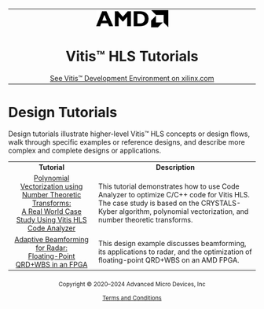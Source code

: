 <table class="sphinxhide" width="100%">
 <tr>
   <td align="center"><img src="https://raw.githubusercontent.com/Xilinx/Image-Collateral/main/xilinx-logo.png" width="30%"/><h1> Vitis™ HLS Tutorials </h1>
   <a href="https://www.xilinx.com/products/design-tools/vitis.html">See Vitis™ Development Environment on xilinx.com</a> </td>
 </tr>
</table>


# Design Tutorials

Design tutorials illustrate higher-level Vitis™ HLS concepts or design flows, walk through specific examples or reference designs, and describe more complex and complete designs or applications.

 <table style="width:100%">
 <tr>
 <td width="35%" align="center"><b>Tutorial</b>
 <td width="65%" align="center"><b>Description</b>
 </tr>
 <tr>
 <td align="center"><a href="./01-Polynomial_Vectorization/">Polynomial Vectorization using Number Theoretic Transforms:<br>A Real World Case Study Using Vitis HLS Code Analyzer</a></td>
 <td>This tutorial demonstrates how to use Code Analyzer to optimize C/C++ code for Vitis HLS. The case study is based on the CRYSTALS-Kyber algorithm, polynomial vectorization, and number theoretic transforms.</td>
 </tr> 
 <tr>
 <td align="center"><a href="./02-Beamformer/">Adaptive Beamforming for Radar:<br>Floating-Point QRD+WBS in an FPGA</a></td>
 <td>This design example discusses beamforming, its applications to radar, and the optimization of floating-point QRD+WBS on an AMD FPGA.</td>
 </tr>
 </table>
 
<p class="sphinxhide" align="center"><sub>Copyright © 2020–2024 Advanced Micro Devices, Inc</sub></p>

<p class="sphinxhide" align="center"><sup><a href="https://www.amd.com/en/corporate/copyright">Terms and Conditions</a></sup></p>
